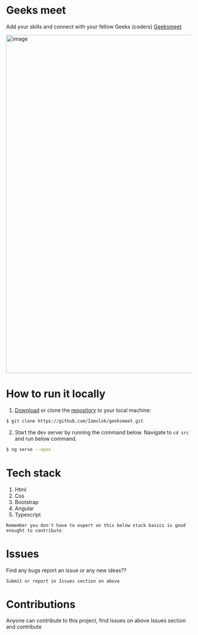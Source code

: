 # Geeks meet

Add your skills and connect with your fellow Geeks (coders) [Geeksmeet](https://iamslok.github.io/geeksmeet/)

<img width="917" alt="image" src="https://user-images.githubusercontent.com/90669886/210132877-b50acfb0-a788-4202-9f45-b86b42df5510.png">


# How to run it locally
1. [Download](https://github.com/Iamslok/geeksmeet/archive/refs/heads/master.zip) or clone the [repository](https://github.com/Iamslok/geeksmeet.git) to your local machine:
```bash
$ git clone https://github.com/Iamslok/geeksmeet.git
```

2. Start the dev server by running the command below. Navigate to `cd src` and run below command.
```bash
$ ng serve --open
```

# Tech stack
1. Html
2. Css
3. Bootstrap
4. Angular
5. Typescript

`Remember you don't have to expert on this below stack basics is good enought to contribute`

# Issues

Find any bugs report an issue or any new ideas??

`Submit or report in Issues section on above`

# Contributions

Anyone can contribute to this project, find Issues on above Issues section and contribute 



